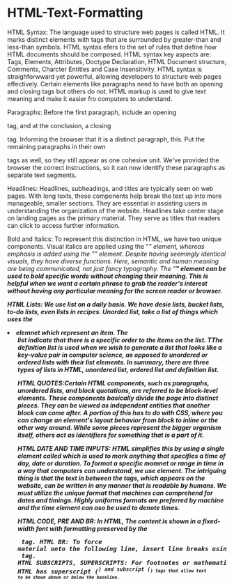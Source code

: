 # HTML-Text-Formatting

HTML Syntax: The language used to structure web pages is called HTML. It marks distinct elements with tags that are surrounded by greater-than and less-than symbols. HTML syntax efers to the set of rules that define how HTML documents should be composed. HTML syntax key aspects are: Tags, Elements, Attributes, Doctype Declaration, HTML Document structure, Comments, Charcter Entitles and Case Insensitivity. HTML syntax is straighforwward yet powerful, allowing developers to structure web pages effectively. Certain elements like paragraphs need to have both an opening and closing tags but others do not. HTML markup is used to give text meaning and make it easier fro computers to understand. 

Paragraphs: Before the first paragraph, include an opening <p> tag, and at the conclusion, a closing </p> tag. Informing the browser that it is a distinct paragraph, this. Put the remaining paragraphs in their own <p> tags as well, so they still appear as one cohesive unit. We've provided the browser the correct instructions, so it can now identify these paragraphs as separate text segments.

Headlines: Headlines, subheadings, and titles are typically seen on web pages. With long texts, these components help break the text up into more manageable, smaller sections. They are essential in assisting users in understanding the organization of the website. Headlines take center stage on landing pages as the primary material. They serve as titles that readers can click to access further information. 

Bold and Italics: To represent this distinction in HTML, we have two unique components. Visual italics are applied using the "<i>" element, whereas emphasis is added using the "<em>" element. Despite having seemingly identical visuals, they have diverse functions. Here, semantic and human meaning are being communicated, not just fancy typography. The "<b>" element can be used to bold specific words without changing their meaning. This is helpful when we want a certain phrase to grab the reader's interest without having any particular meaning for the screen reader or browser. 

HTML Lists: We use list on a daily basis. We have desie lists, bucket lists, to-do lists, even lists in recipes. Unorded list, take a list of things which uses the <li> elemnet which represent an item. The <ol> list indicate that there is a specific order to the items on the list. TThe definition list is used when we wish to generate a list that looks like a key-value pair in computer science, as opposed to unordered or ordered lists with their list elements. In summary, there are three types of lists in HTML, unordered list, ordered list and definition list.

HTML QUOTES:Certain HTML components, such as paragraphs, unordered lists, and block quotations, are referred to be block-level elements. These components basically divide the page into distinct pieces. They can be viewed as independent entities that another block can come after. A portion of this has to do with CSS, where you can change an element's layout behavior from block to inline or the other way around. While some pieces represent the bigger organism itself, others act as identifiers for something that is a part of it. 

HTML DATE AND TIME INPUTS: HTML simplifies this by using a single element called <time> which is used to mark anything that specifies a time of day, date or duration. To format a specific momnet or range in time in a way that computers can understand, we use <time> element. The intriguing thing is that the text in between the tags, which appears on the website, can be written in any manner that is readable by humans. We must utilize the unique format that machines can comprehend for dates and timings. Highly uniforms formats are preferred by machine and the time element can aso be used to denote times.

HTML CODE, PRE AND BR: In HTML, The content is shown in a fixed-width font with formatting preserved by the <pre> tag. 
HTML BR: To force material onto the following line, insert line breaks using the <br> tag. 
HTML SUBSCRIPTS, SUPERSCRIPTS: For footnotes or mathematical notations, HTML has superscript (<sup>) and subscript (<sub>) tags that allow text to be shown above or below the baseline.







